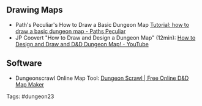 ## Drawing Maps

- Path's Peculiar's How to Draw a Basic Dungeon Map [Tutorial: how to draw a basic dungeon map - Paths Peculiar](https://www.wistedt.net/tutorials/tutorial-dungeon-map/)
- JP Coovert "How to Draw and Design a Dungeon Map" (12min): [How to Design and Draw and D&D Dungeon Map! - YouTube](https://www.youtube.com/watch?v=L-87GzBcfX0)  

## Software

- Dungeonscrawl Online Map Tool: [Dungeon Scrawl | Free Online D&D Map Maker](https://dungeonscrawl.com)  

Tags: #dungeon23
